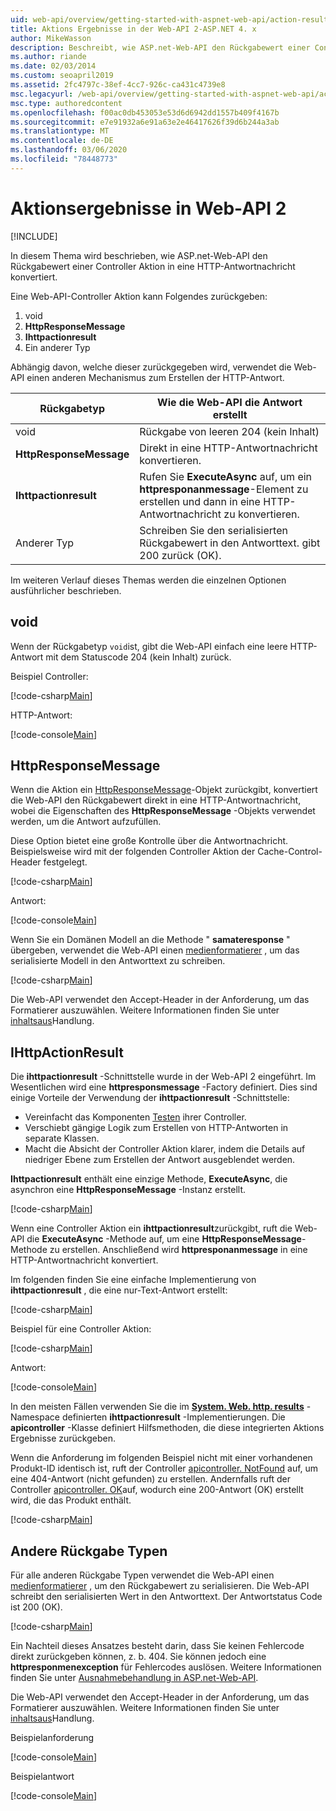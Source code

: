 ```yaml
---
uid: web-api/overview/getting-started-with-aspnet-web-api/action-results
title: Aktions Ergebnisse in der Web-API 2-ASP.NET 4. x
author: MikeWasson
description: Beschreibt, wie ASP.net-Web-API den Rückgabewert einer Controller Aktion in eine HTTP-Antwortnachricht in ASP.NET 4. x konvertiert.
ms.author: riande
ms.date: 02/03/2014
ms.custom: seoapril2019
ms.assetid: 2fc4797c-38ef-4cc7-926c-ca431c4739e8
msc.legacyurl: /web-api/overview/getting-started-with-aspnet-web-api/action-results
msc.type: authoredcontent
ms.openlocfilehash: f00ac0db453053e53d6d6942dd1557b409f4167b
ms.sourcegitcommit: e7e91932a6e91a63e2e46417626f39d6b244a3ab
ms.translationtype: MT
ms.contentlocale: de-DE
ms.lasthandoff: 03/06/2020
ms.locfileid: "78448773"
---
```

# <a name="action-results-in-web-api-2"></a>Aktionsergebnisse in Web-API 2

[!INCLUDE[](~/includes/coreWebAPI.md)]

In diesem Thema wird beschrieben, wie ASP.net-Web-API den Rückgabewert einer Controller Aktion in eine HTTP-Antwortnachricht konvertiert.

Eine Web-API-Controller Aktion kann Folgendes zurückgeben:

1. void
2. **HttpResponseMessage**
3. **Ihttpactionresult**
4. Ein anderer Typ

Abhängig davon, welche dieser zurückgegeben wird, verwendet die Web-API einen anderen Mechanismus zum Erstellen der HTTP-Antwort.

| Rückgabetyp | Wie die Web-API die Antwort erstellt |
| --- | --- |
| void | Rückgabe von leeren 204 (kein Inhalt) |
| **HttpResponseMessage** | Direkt in eine HTTP-Antwortnachricht konvertieren. |
| **Ihttpactionresult** | Rufen Sie **ExecuteAsync** auf, um ein **httpresponanmessage**-Element zu erstellen und dann in eine HTTP-Antwortnachricht zu konvertieren. |
| Anderer Typ | Schreiben Sie den serialisierten Rückgabewert in den Antworttext. gibt 200 zurück (OK). |

Im weiteren Verlauf dieses Themas werden die einzelnen Optionen ausführlicher beschrieben.

## <a name="void"></a>void

Wenn der Rückgabetyp `void`ist, gibt die Web-API einfach eine leere HTTP-Antwort mit dem Statuscode 204 (kein Inhalt) zurück.

Beispiel Controller:

[!code-csharp[Main](action-results/samples/sample1.cs)]

HTTP-Antwort:

[!code-console[Main](action-results/samples/sample2.cmd)]

## <a name="httpresponsemessage"></a>HttpResponseMessage

Wenn die Aktion ein [HttpResponseMessage](https://msdn.microsoft.com/library/system.net.http.httpresponsemessage.aspx)-Objekt zurückgibt, konvertiert die Web-API den Rückgabewert direkt in eine HTTP-Antwortnachricht, wobei die Eigenschaften des **HttpResponseMessage** -Objekts verwendet werden, um die Antwort aufzufüllen.

Diese Option bietet eine große Kontrolle über die Antwortnachricht. Beispielsweise wird mit der folgenden Controller Aktion der Cache-Control-Header festgelegt.

[!code-csharp[Main](action-results/samples/sample3.cs)]

Antwort:

[!code-console[Main](action-results/samples/sample4.cmd?highlight=2)]

Wenn Sie ein Domänen Modell an die Methode " **samateresponse** " übergeben, verwendet die Web-API einen [medienformatierer](../formats-and-model-binding/media-formatters.md) , um das serialisierte Modell in den Antworttext zu schreiben.

[!code-csharp[Main](action-results/samples/sample5.cs)]

Die Web-API verwendet den Accept-Header in der Anforderung, um das Formatierer auszuwählen. Weitere Informationen finden Sie unter [inhaltsaus](../formats-and-model-binding/content-negotiation.md)Handlung.

## <a name="ihttpactionresult"></a>IHttpActionResult

Die **ihttpactionresult** -Schnittstelle wurde in der Web-API 2 eingeführt. Im Wesentlichen wird eine **httpresponsmessage** -Factory definiert. Dies sind einige Vorteile der Verwendung der **ihttpactionresult** -Schnittstelle:

- Vereinfacht das Komponenten [Testen](../testing-and-debugging/unit-testing-controllers-in-web-api.md) ihrer Controller.
- Verschiebt gängige Logik zum Erstellen von HTTP-Antworten in separate Klassen.
- Macht die Absicht der Controller Aktion klarer, indem die Details auf niedriger Ebene zum Erstellen der Antwort ausgeblendet werden.

**Ihttpactionresult** enthält eine einzige Methode, **ExecuteAsync**, die asynchron eine **HttpResponseMessage** -Instanz erstellt.

[!code-csharp[Main](action-results/samples/sample6.cs)]

Wenn eine Controller Aktion ein **ihttpactionresult**zurückgibt, ruft die Web-API die **ExecuteAsync** -Methode auf, um eine **HttpResponseMessage**-Methode zu erstellen. Anschließend wird **httpresponanmessage** in eine HTTP-Antwortnachricht konvertiert.

Im folgenden finden Sie eine einfache Implementierung von **ihttpactionresult** , die eine nur-Text-Antwort erstellt:

[!code-csharp[Main](action-results/samples/sample7.cs)]

Beispiel für eine Controller Aktion:

[!code-csharp[Main](action-results/samples/sample8.cs)]

Antwort:

[!code-console[Main](action-results/samples/sample9.cmd)]

In den meisten Fällen verwenden Sie die im **[System. Web. http. results](https://msdn.microsoft.com/library/system.web.http.results.aspx)** -Namespace definierten **ihttpactionresult** -Implementierungen. Die **apicontroller** -Klasse definiert Hilfsmethoden, die diese integrierten Aktions Ergebnisse zurückgeben.

Wenn die Anforderung im folgenden Beispiel nicht mit einer vorhandenen Produkt-ID identisch ist, ruft der Controller [apicontroller. NotFound](https://msdn.microsoft.com/library/system.web.http.apicontroller.notfound.aspx) auf, um eine 404-Antwort (nicht gefunden) zu erstellen. Andernfalls ruft der Controller [apicontroller. OK](https://msdn.microsoft.com/library/dn314591.aspx)auf, wodurch eine 200-Antwort (OK) erstellt wird, die das Produkt enthält.

[!code-csharp[Main](action-results/samples/sample10.cs)]

## <a name="other-return-types"></a>Andere Rückgabe Typen

Für alle anderen Rückgabe Typen verwendet die Web-API einen [medienformatierer](../formats-and-model-binding/media-formatters.md) , um den Rückgabewert zu serialisieren. Die Web-API schreibt den serialisierten Wert in den Antworttext. Der Antwortstatus Code ist 200 (OK).

[!code-csharp[Main](action-results/samples/sample11.cs)]

Ein Nachteil dieses Ansatzes besteht darin, dass Sie keinen Fehlercode direkt zurückgeben können, z. b. 404. Sie können jedoch eine **httpresponmenexception** für Fehlercodes auslösen. Weitere Informationen finden Sie unter [Ausnahmebehandlung in ASP.net-Web-API](../error-handling/exception-handling.md).

Die Web-API verwendet den Accept-Header in der Anforderung, um das Formatierer auszuwählen. Weitere Informationen finden Sie unter [inhaltsaus](../formats-and-model-binding/content-negotiation.md)Handlung.

Beispielanforderung

[!code-console[Main](action-results/samples/sample12.cmd)]

Beispielantwort

[!code-console[Main](action-results/samples/sample13.cmd)]
